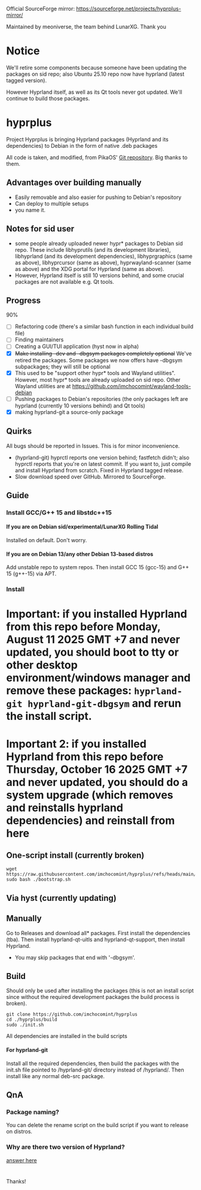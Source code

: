Official SourceForge mirror: https://sourceforge.net/projects/hyprplus-mirror/

Maintained by meoniverse, the team behind LunarXG. Thank you

# Notice
We'll retire some components because someone have been updating the packages on sid repo; also Ubuntu 25.10 repo now have hyprland (latest tagged version).

However Hyprland itself, as well as its Qt tools never got updated. We'll continue to build those packages.

# hyprplus
Project Hyprplus is bringing Hyprland packages (Hyprland and its dependencies) to Debian in the form of native .deb packages

All code is taken, and modified, from PikaOS' [Git repository](https://git.pika-os.com/explore/repos). Big thanks to them.

## Advantages over building manually
- Easily removable and also easier for pushing to Debian's repository
- Can deploy to multiple setups
- you name it.

## Notes for sid user
- some people already uploaded newer hypr* packages to Debian sid repo. These include libhyprutils (and its development libraries), libhyprland (and its development dependencies), libhyprgraphics (same as above), libhyprcursor (same as above), hyprwayland-scanner (same as above) and the XDG portal for Hyprland (same as above).
- However, Hyprland itself is still 10 versions behind, and some crucial packages are not available e.g. Qt tools.

## Progress
90%
- [ ] Refactoring code (there's a similar bash function in each individual build file)
- [ ] Finding maintainers
- [ ] Creating a GUI/TUI application (hyst now in alpha)
- [x] ~~Make installing -dev and -dbgsym packages completely optional~~ We've retired the packages. Some packages we now offers have -dbgsym subpackages; they will still be optional
- [x] This used to be "support other hypr* tools and Wayland utilities". However, most hypr* tools are already uploaded on sid repo. Other Wayland utilities are at https://github.com/imchocomint/wayland-tools-debian
- [ ] Pushing packages to Debian's repositories (the only packages left are hyprland (currently 10 versions behind) and Qt tools)
- [x] making hyprland-git a source-only package

## Quirks
All bugs should be reported in Issues. This is for minor inconvenience.
- (hyprland-git) hyprctl reports one version behind; fastfetch didn't; also hyprctl reports that you're on latest commit. If you want to, just compile and install Hyprland from scratch. Fixed in Hyprland tagged release.
- Slow download speed over GitHub. Mirrored to SourceForge.

## Guide
### Install GCC/G++ 15 and libstdc++15
#### If you are on Debian sid/experimental/LunarXG Rolling Tidal
Installed on default. Don't worry.

#### If you are on Debian 13/any other Debian 13-based distros
Add unstable repo to system repos. Then install GCC 15 (gcc-15) and G++ 15 (g++-15) via APT.

### Install
# Important: if you installed Hyprland from this repo before Monday, August 11 2025 GMT +7 and never updated, you should boot to tty or other desktop environment/windows manager and remove these packages: `hyprland-git hyprland-git-dbgsym` and rerun the install script.
# Important 2: if you installed Hyprland from this repo before Thursday, October 16 2025 GMT +7 and never updated, you should do a system upgrade (which removes and reinstalls hyprland dependencies) and reinstall from here

## One-script install (currently broken)
```
wget https://raw.githubusercontent.com/imchocomint/hyprplus/refs/heads/main/bootstrap.sh
sudo bash ./bootstrap.sh
```

## Via hyst (currently updating)
## Manually
Go to Releases and download all* packages. First install the dependencies (tba). Then install hyprland-qt-uitls and hyprland-qt-support, then install Hyprland.

* You may skip packages that end with '-dbgsym'.
## Build
Should only be used after installing the packages (this is not an install script since without the required development packages the build process is broken).
```
git clone https://github.com/imchocomint/hyprplus
cd ./hyprplus/build
sudo ./init.sh
```
All dependencies are installed in the build scripts


#### For hyprland-git
Install all the required dependencies, then build the packages with the init.sh file pointed to /hyprland-git/ directory instead of /hyprland/. Then install like any normal deb-src package.

## QnA
### Package naming?
You can delete the rename script on the build script if you want to release on distros.

### Why are there two version of Hyprland?
[answer here](https://github.com/imchocomint/hyprplus/blob/main/tagged-vs-git.md)

#
Thanks!
